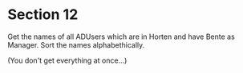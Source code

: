 # Section 12

Get the names of all ADUsers which are in Horten and have Bente as Manager. Sort the names alphabethically.

(You don't get everything at once...)
